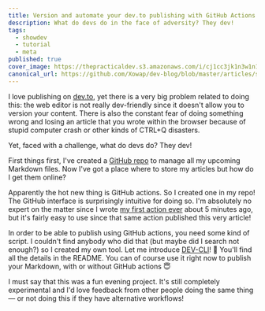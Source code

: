 ```yaml
---
title: Version and automate your dev.to publishing with GitHub Actions
description: What do devs do in the face of adversity? They dev!
tags:
  - showdev
  - tutorial
  - meta
published: true
cover_image: https://thepracticaldev.s3.amazonaws.com/i/cj1cc3jk1n3w1n1yig8o.jpg
canonical_url: https://github.com/Xowap/dev-blog/blob/master/articles/showdev/git_publishing.md
---
```

I love publishing on [dev.to](https://dev.to/), yet there is a very big problem related to doing this: the web editor is not really dev-friendly since it doesn't allow you to version your content. There is also the constant fear of doing something wrong and losing an article that you wrote within the browser because of stupid computer crash or other kinds of CTRL+Q disasters.

Yet, faced with a challenge, what do devs do? They dev!

First things first, I've created a [GitHub repo](https://github.com/Xowap/dev-blog) to manage all my upcoming Markdown files. Now I've got a place where to store my articles but how do I get them online?

Apparently the hot new thing is GitHub actions. So I created one in my repo! The GitHub interface is surprisingly intuitive for doing so. I'm absolutely no expert on the matter since I wrote [my first action ever](https://github.com/Xowap/dev-blog/blob/master/.github/workflows/publish.yml) about 5 minutes ago, but it's fairly easy to use since that same action published this very article!

In order to be able to publish using GitHub actions, you need some kind of script. I couldn't find anybody who did that (but maybe did I search not enough?) so I created my own tool. Let me introduce [DEV-CLI](https://github.com/Xowap/DEV-CLI)! 🎉 You'll find all the details in the README. You can of course use it right now to publish your Markdown, with or without GitHub actions 😇

I must say that this was a fun evening project. It's still completely experimental and I'd love feedback from other people doing the same thing &mdash; or not doing this if they have alternative workflows!